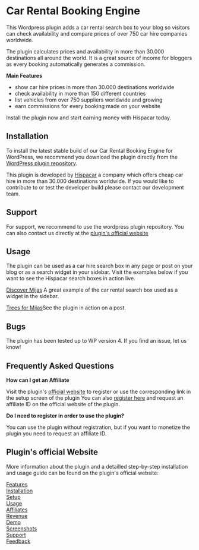 <h1>
	Car Rental Booking Engine</h1>
<p>
	This Wordpress plugin adds a car rental search box to your blog so visitors can check availability and compare prices of over 750 car hire companies worldwide.</p>
<p>
	The plugin calculates prices and availability in more than 30.000 destinations all around the world. It is a great source of income for bloggers as every booking automatically generates a commission.</p>
<p>
	<strong>Main Features</strong></p>
<ul>
	<li>show car hire prices in more than 30.000 destinations worldwide</li>
	<li>check availability in more than 150 different countries</li>
	<li>list vehicles from over 750 suppliers worldwide and growing</li>
	<li>earn commissions for every booking made on your website</li>
</ul></p>
<p>
	Install the plugin now and start earning money with Hispacar today.</p>
<h2>Installation</h2>
<p>
	To install the latest stable build of our Car Rental Booking Engine for WordPress, we recommend you download the plugin directly from the <a href="https://wordpress.org/plugins/car-rental-booking-engine-by-hispacar/">WordPress plugin repository</a>.</p>
<p>
	This plugin is developed by <a href="http://www.hispacar.com/">Hispacar</a> a company which offers cheap car hire in more than 30.000 destinations worldwide. If you would like to contribute to or test the developer build please contact our development team.</p>
<h2>
	Support</h2>
<p>
	For support, we recommend to use the wordpress plugin repository. You can also contact us directly at the <a href="http://www.hispacar.com/wordpress-plugins/search/en/">plugin's official website</a>
<h2>
	Usage</h2>
<p>
	The plugin can be used as a car hire search box in any page or post on your blog or as a search widget in your sidebar. Visit the examples below if you want to see the Hispacar search boxes in action live.</p>
<p>
	<a href="http://www.discovermijas.com/">Discover Mijas</a> A great example of the car rental search box used as a widget in the sidebar.</p>
<p>
	<a href="http://www.treesformijas.org/en/blog/proud-sponsor/">Trees for Mijas</a>See the plugin in action on a post.</p>
<h2>
	Bugs</h2>
<p>
	The plugin has been tested up to WP version 4. If you find an issue, let us know!</p>
<h2>
	Frequently Asked Questions</h2>
<p>
	<strong>How can I get an Affiliate</strong></p>
<p>
	Visit the plugin's <a href="http://www.hispacar.com/wordpress-plugins/search/en/">official website</a> to register or use the corresponding link in the setup screen of the plugin You can also <a href="http://www.hispacar.com/wordpress-plugins/search/en/register/">register here</a> and request an affiliate ID on the official website of the plugin.</p>
<p>
	<strong>Do I need to register in order to use the plugin?</strong></p>
<p>
	You can use the plugin without registration, but if you want to monetize the plugin you need to request an affiliate ID.</p>
<h2>
	Plugin's official Website</h2>
<p>
	More information about the plugin and a detailled step-by-step installation and usage guide can be found on the plugin's official website:</p>

<a href="http://www.hispacar.com/wordpress-plugins/search/en/#Features">Features</a>
<br/>
<a href="http://www.hispacar.com/wordpress-plugins/search/en/#Installation">Installation</a>
<br/>
<a href="http://www.hispacar.com/wordpress-plugins/search/en/">Setup</a>
<br/>
<a href="http://www.hispacar.com/wordpress-plugins/search/en/">Usage</a>
<br/>
<a href="http://www.hispacar.com/wordpress-plugins/search/en/#Affiliates">Affiliates</a>
<br/>
<a href="http://www.hispacar.com/wordpress-plugins/search/en/#Revenue">Revenue</a>
<br/>
<a href="http://www.hispacar.com/wordpress-plugins/search/en/#Demo">Demo</a>
<br/>
<a href="http://www.hispacar.com/wordpress-plugins/search/en/#Screenshots">Screenshots</a>
<br/>
<a href="http://www.hispacar.com/wordpress-plugins/search/en/#Support">Support</a>
<br/>
<a href="http://www.hispacar.com/wordpress-plugins/search/en/#Feedback">Feedback</a>
